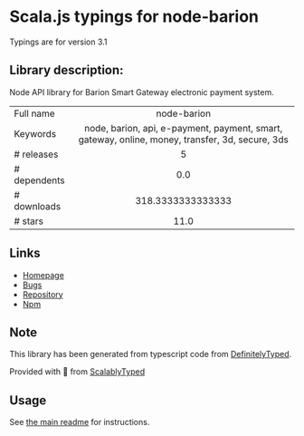 
# Scala.js typings for node-barion

Typings are for version 3.1

## Library description:
Node API library for Barion Smart Gateway electronic payment system.

|                    |                 |
| ------------------ | :-------------: |
| Full name          | node-barion |
| Keywords           | node, barion, api, e-payment, payment, smart, gateway, online, money, transfer, 3d, secure, 3ds |
| # releases         | 5 |
| # dependents       | 0.0 |
| # downloads        | 318.3333333333333 |
| # stars            | 11.0 |

## Links
- [Homepage](https://github.com/aron123/node-barion)
- [Bugs](https://github.com/aron123/node-barion/issues)
- [Repository](https://github.com/aron123/node-barion)
- [Npm](https://www.npmjs.com/package/node-barion)
    


## Note
This library has been generated from typescript code from [DefinitelyTyped](https://definitelytyped.org).

Provided with :purple_heart: from [ScalablyTyped](https://github.com/oyvindberg/ScalablyTyped)

## Usage
See [the main readme](../../readme.md) for instructions.


